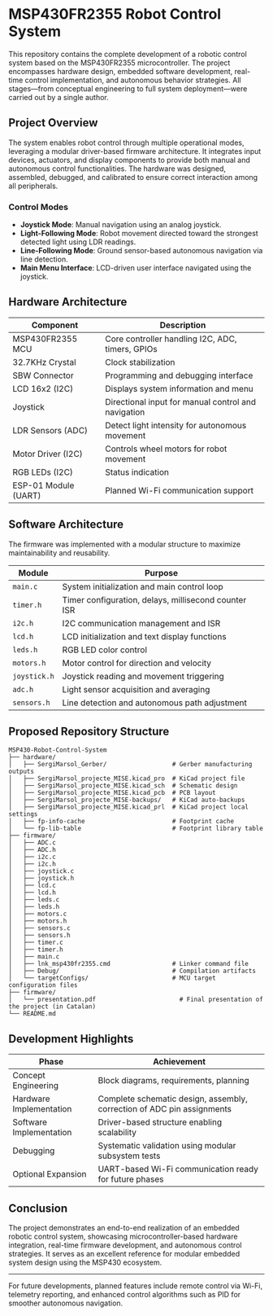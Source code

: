 # MSP430FR2355 Robot Control System

This repository contains the complete development of a robotic control system based on the MSP430FR2355 microcontroller. The project encompasses hardware design, embedded software development, real-time control implementation, and autonomous behavior strategies. All stages—from conceptual engineering to full system deployment—were carried out by a single author.

## Project Overview

The system enables robot control through multiple operational modes, leveraging a modular driver-based firmware architecture. It integrates input devices, actuators, and display components to provide both manual and autonomous control functionalities. The hardware was designed, assembled, debugged, and calibrated to ensure correct interaction among all peripherals.

### Control Modes
- **Joystick Mode**: Manual navigation using an analog joystick.
- **Light-Following Mode**: Robot movement directed toward the strongest detected light using LDR readings.
- **Line-Following Mode**: Ground sensor-based autonomous navigation via line detection.
- **Main Menu Interface**: LCD-driven user interface navigated using the joystick.

## Hardware Architecture

| Component | Description |
|-----------|-------------|
| MSP430FR2355 MCU | Core controller handling I2C, ADC, timers, GPIOs |
| 32.7KHz Crystal | Clock stabilization |
| SBW Connector | Programming and debugging interface |
| LCD 16x2 (I2C) | Displays system information and menu |
| Joystick | Directional input for manual control and navigation |
| LDR Sensors (ADC) | Detect light intensity for autonomous movement |
| Motor Driver (I2C) | Controls wheel motors for robot movement |
| RGB LEDs (I2C) | Status indication |
| ESP-01 Module (UART) | Planned Wi-Fi communication support |

## Software Architecture

The firmware was implemented with a modular structure to maximize maintainability and reusability.

| Module | Purpose |
|--------|---------|
| `main.c` | System initialization and main control loop |
| `timer.h` | Timer configuration, delays, millisecond counter ISR |
| `i2c.h` | I2C communication management and ISR |
| `lcd.h` | LCD initialization and text display functions |
| `leds.h` | RGB LED color control |
| `motors.h` | Motor control for direction and velocity |
| `joystick.h` | Joystick reading and movement triggering |
| `adc.h` | Light sensor acquisition and averaging |
| `sensors.h` | Line detection and autonomous path adjustment |

## Proposed Repository Structure

```
MSP430-Robot-Control-System
├── hardware/
│   ├── SergiMarsol_Gerber/                  # Gerber manufacturing outputs
│   ├── SergiMarsol_projecte_MISE.kicad_pro  # KiCad project file
│   ├── SergiMarsol_projecte_MISE.kicad_sch  # Schematic design
│   ├── SergiMarsol_projecte_MISE.kicad_pcb  # PCB layout
│   ├── SergiMarsol_projecte_MISE-backups/   # KiCad auto-backups
│   ├── SergiMarsol_projecte_MISE.kicad_prl  # KiCad project local settings
│   ├── fp-info-cache                        # Footprint cache
│   └── fp-lib-table                         # Footprint library table
├── firmware/
│   ├── ADC.c
│   ├── ADC.h
│   ├── i2c.c
│   ├── i2c.h
│   ├── joystick.c
│   ├── joystick.h
│   ├── lcd.c
│   ├── lcd.h
│   ├── leds.c
│   ├── leds.h
│   ├── motors.c
│   ├── motors.h
│   ├── sensors.c
│   ├── sensors.h
│   ├── timer.c
│   ├── timer.h
│   ├── main.c
│   ├── lnk_msp430fr2355.cmd                 # Linker command file
│   ├── Debug/                               # Compilation artifacts
│   └── targetConfigs/                       # MCU target configuration files
├── firmware/
│   └── presentation.pdf                       # Final presentation of the project (in Catalan)
└── README.md
```


## Development Highlights

| Phase | Achievement |
|-------|------------|
| Concept Engineering | Block diagrams, requirements, planning |
| Hardware Implementation | Complete schematic design, assembly, correction of ADC pin assignments |
| Software Implementation | Driver-based structure enabling scalability |
| Debugging | Systematic validation using modular subsystem tests |
| Optional Expansion | UART-based Wi-Fi communication ready for future phases |

## Conclusion

The project demonstrates an end-to-end realization of an embedded robotic control system, showcasing microcontroller-based hardware integration, real-time firmware development, and autonomous control strategies. It serves as an excellent reference for modular embedded system design using the MSP430 ecosystem.

---

For future developments, planned features include remote control via Wi-Fi, telemetry reporting, and enhanced control algorithms such as PID for smoother autonomous navigation.

